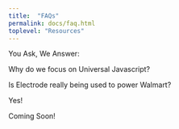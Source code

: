 ```yaml
---
title:  "FAQs"
permalink: docs/faq.html
toplevel: "Resources"
---
```


You Ask, We Answer:

Why do we focus on Universal Javascript?

Is Electrode really being used to power Walmart?

Yes!


Coming Soon!
